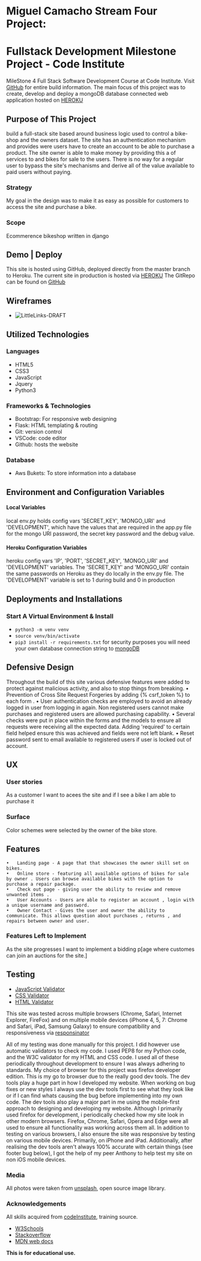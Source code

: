 # Miguel Camacho Stream Four Project: 
# Fullstack Development Milestone Project - Code Institute 

MileStone 4 Full Stack Software Development Course at Code Institute. Visit [GitHub](https://github.com/MACmidiDEV/ALs-Bikes) for entire build information. The main focus of this project was to create, develop and deploy a mongoDB database connected web application hosted on [HEROKU](https://github.com/MACmidiDEV/ALs-Bikes)

## Purpose of This Project
build a full-stack site based around business logic used to control a bike-shop and the owners dataset. The site has an authentication mechanism and provides were users have to create an account to be able to purchase a product. The site owner is able to make money by providing this a of services to and bikes for sale to the users. There is no way for a regular user to bypass the site's mechanisms and derive all of the value available to paid users without paying.


### Strategy
My goal in the design was to make it as easy as possible for customers to access the site and purchase a bike.

### Scope
Ecommerence bikeshop written in django 

## Demo | Deploy
This site is hosted using GitHub, deployed directly from the master branch to Heroku.
The current site in production is hosted via [HEROKU](https://github.com/MACmidiDEV/ALs-Bikes)
The GitRepo can be found on [GitHub](https://github.com/MACmidiDEV/e-comm)

## Wireframes
- ![LittleLinks-DRAFT](https://raw.githubusercontent.com/MACmidiDEV/CInst-M3-Data-Centric-Development/master/LittleLinks/static/images/aDRAFT.jpg "Wireframe")

## Utilized Technologies
### Languages
- HTML5
- CSS3 
- JavaScript
- Jquery
- Python3

### Frameworks & Technologies
- Bootstrap: For responsive web designing 
- Flask: HTML templating & routing
- Git: version control
- VSCode: code editor
- Github: hosts the website

### Database
- Aws Bukets: To store information into a database

## Environment and Configuration Variables
#### Local Variables
local env.py holds config vars 'SECRET_KEY', 'MONGO_URI' and 'DEVELOPMENT', which have the values that are required in the app.py file for the mongo URI password, the secret key password and the debug value.

#### Heroku Configuration Variables
heroku config vars 'IP', 'PORT', 'SECRET_KEY', 'MONGO_URI' and 'DEVELOPMENT' variables. The 'SECRET_KEY' and 'MONGO_URI' contain the same passwords on Heroku as they do locally in the env.py file. The 'DEVELOPMENT' variable is set to 1 during build and 0 in production

## Deployments and Installations
### Start A Virtual Environment & Install
- `python3 -m venv venv`
- `source venv/bin/activate`
- `pip3 install -r requirements.txt`
for security purposes you will need your own database connection string to [mongoDB](https://docs.mongodb.com/manual/reference/connection-string/)

## Defensive Design
Throughout the build of this site various defensive features were added to protect against malicious activity, and also to stop things from breaking.
	•	 Prevention of  Cross Site Request Forgeries by adding {% csrf_token %}  to each form .
	•	User  authentication checks are employed to avoid an already logged in user from logging in again. Non registered users cannot make purchases and registered users are allowed purchasing capability. 
	•	Several checks were put in place within the forms and the models to ensure all requests were receiving all the expected data. Adding 'required' to certain field helped ensure this was achieved and fields were not left blank.
	•	Reset password sent to email available to registered users if user is locked out of account.

## UX
### User stories
As a customer I want to acees the site and if I see a bike I am able to purchase it

### Surface
Color schemes were selected by the owner of the bike store.

## Features 
	•	Landing page - A page that that showcases the owner skill set on bikes.
	•	Online store - featuring all available options of bikes for sale by owner . Users can browse available bikes with the option to purchase a repair package.
	•	Check out page - giving user the ability to review and remove unwanted items . 
	•	User Accounts - Users are able to register an account , login with a unique username and password. 
	•	Owner Contact - Gives the user and owner the ability to communicate. This allows question about purchases , returns , and repairs between owner and user. 

### Features Left to Implement
As the site progresses I want to implement a bidding p[age where customes can join an auctions for the site.]

## Testing
- [JavaScript Validator](https://jshint.com/)
- [CSS Validator](http://csslint.net/)
- [HTML Validator](https://www.freeformatter.com/html-validator.html)

This site was tested across multiple browsers (Chrome, Safari, Internet Explorer, FireFox) and on multiple mobile devices (iPhone 4, 5, 7: Chrome and Safari, iPad, Samsung Galaxy) to ensure compatibility and responsiveness via [responsinator](https://www.responsinator.com/)

All of my testing was done manually for this project. I did however use automatic validators to check my code. I used PEP8 for my Python code, and the W3C validator for my HTML and CSS code. I used all of these periodically throughout development to ensure I was always adhering to standards.
My choice of browser for this project was firefox developer edition. This is my go to browser due to the really good dev tools. The dev tools play a huge part in how I developed my website. When working on bug fixes or new styles I always use the dev tools first to see what they look like or if I can find whats causing the bug before implementing into my own code. The dev tools also play a major part in me using the mobile-first approach to designing and developing my website.
Although I primarily used firefox for development, i periodically checked how my site look in other modern browsers. Firefox, Chrome, Safari, Opera and Edge were all used to ensure all functionality was working across them all. In addition to testing on various browsers, I also ensure the site was responsive by testing on various mobile devices. Primarily, on iPhone and iPad.
Additionally, after realising the dev tools aren't always 100% accurate with certain things (see footer bug below), I got the help of my peer Anthony to help test my site on non iOS mobile devices.

### Media
All photos were taken from [unsplash](https://www.unsplash.com/), open source image library.

### Acknowledgements
All skills acquired from [codeInstitute](https://codeinstitute.net/), training source.
- [W3Schools](https://www.w3schools.com/python/python.asp)
- [Stackoverflow](https://stackoverflow.com/)
- [MDN web docs](https://developer.mozilla.org/en-US/docs/Web/JavaScript/)

**This is for educational use.**
